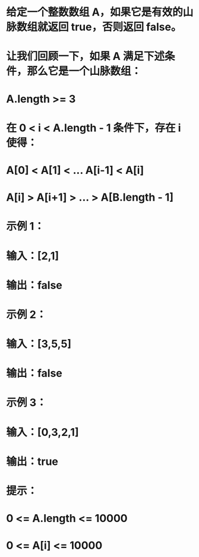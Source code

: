 # 给定一个整数数组 A，如果它是有效的山脉数组就返回 true，否则返回 false。
# 让我们回顾一下，如果 A 满足下述条件，那么它是一个山脉数组：
# A.length >= 3
# 在 0 < i < A.length - 1 条件下，存在 i 使得：
# A[0] < A[1] < ... A[i-1] < A[i]
# A[i] > A[i+1] > ... > A[B.length - 1]
# 示例 1：
# 输入：[2,1]
# 输出：false
# 示例 2：
# 输入：[3,5,5]
# 输出：false
# 示例 3：
# 输入：[0,3,2,1]
# 输出：true
# 提示：
# 0 <= A.length <= 10000
# 0 <= A[i] <= 10000 